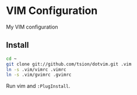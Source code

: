 # VIM Configuration

My VIM configuration

## Install

``` sh
cd ~
git clone git://github.com/tsion/dotvim.git .vim
ln -s .vim/vimrc .vimrc
ln -s .vim/gvimrc .gvimrc
```

Run vim and `:PlugInstall`.
